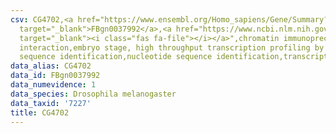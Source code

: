 ```yaml
---
csv: CG4702,<a href="https://www.ensembl.org/Homo_sapiens/Gene/Summary?db=core;g=FBgn0037992"
  target="_blank">FBgn0037992</a>,<a href="https://www.ncbi.nlm.nih.gov/pubmed/15998452"
  target="_blank"><i class="fas fa-file"></i></a>",chromatin immunoprecipitation assay,direct
  interaction,embryo stage, high throughput transcription profiling by microarray,nucleotide
  sequence identification,nucleotide sequence identification,transcriptional regulation,
data_alias: CG4702
data_id: FBgn0037992
data_numevidence: 1
data_species: Drosophila melanogaster
data_taxid: '7227'
title: CG4702
---
```

